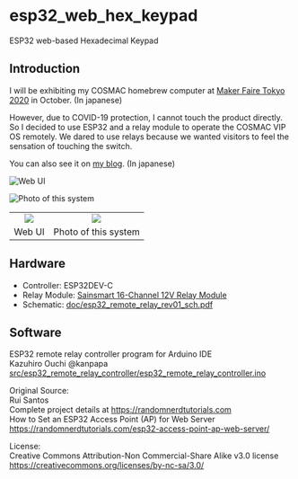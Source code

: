 # esp32_web_hex_keypad
ESP32 web-based Hexadecimal Keypad

## Introduction
I will be exhibiting my COSMAC homebrew computer at [Maker Faire Tokyo 2020](https://makezine.jp/event/makers-mft2020/m0029/) in October.
  (In japanese)

However, due to COVID-19 protection, I cannot touch the product directly.
So I decided to use ESP32 and a relay module to operate the COSMAC VIP OS remotely.
We dared to use relays because we wanted visitors to feel the sensation of touching the switch.

You can also see it on [my blog](https://kanpapa.com/cosmac/blog/2020/09/cosmac-vip-os-ESP32-remote-keypad.html). (In japanese)


![Web UI](https://github.com/kanpapa/esp32_web_hex_keypad/blob/main/pics/Screenshot_cosmac_vip_os_remote1.png "Web UI")

![Photo of this system](https://github.com/kanpapa/esp32_web_hex_keypad/blob/main/pics/cosmac_vip_auto_vram1.jpg "Photo of this system")

<table class="table table-hover table-striped table-bordered">
  <tr align="center">
   <td><img src="https://github.com/kanpapa/esp32_web_hex_keypad/blob/main/pics/Screenshot_cosmac_vip_os_remote1.png"></td>
   <td><img src="https://github.com/kanpapa/esp32_web_hex_keypad/blob/main/pics/cosmac_vip_auto_vram1.jpg"></td>
  </tr>
  <tr align="center">
    <td>Web UI</td>
    <td>Photo of this system</td>
  </tr>
</table>


## Hardware
* Controller: ESP32DEV-C
* Relay Module: [Sainsmart 16-Channel 12V Relay Module](https://www.sainsmart.com/products/16-channel-12v-relay-module) 
* Schematic: [doc/esp32_remote_relay_rev01_sch.pdf](doc/esp32_remote_relay_rev01_sch.pdf)

## Software
ESP32 remote relay controller program for Arduino IDE  
  Kazuhiro Ouchi  @kanpapa  
  [src/esp32_remote_relay_controller/esp32_remote_relay_controller.ino](src/esp32_remote_relay_controller/esp32_remote_relay_controller.ino)
   

Original Source:  
  Rui Santos  
  Complete project details at https://randomnerdtutorials.com  
  How to Set an ESP32 Access Point (AP) for Web Server  
  https://randomnerdtutorials.com/esp32-access-point-ap-web-server/  

License:  
  Creative Commons Attribution-Non Commercial-Share Alike v3.0 license  
  https://creativecommons.org/licenses/by-nc-sa/3.0/  

